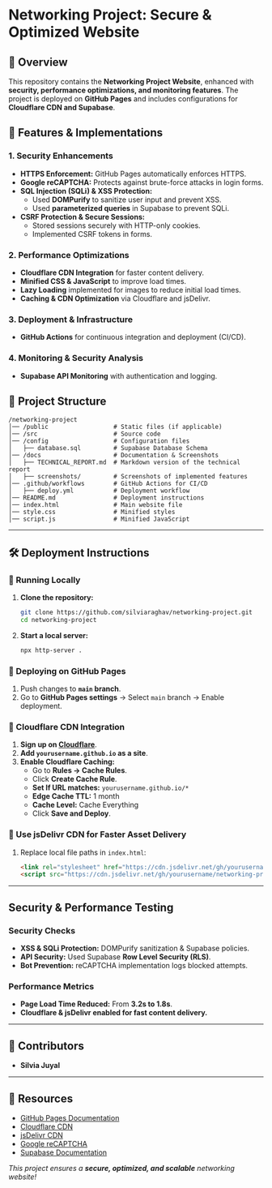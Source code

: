 # Networking Project: Secure & Optimized Website

## 📌 Overview
This repository contains the **Networking Project Website**, enhanced with **security, performance optimizations, and monitoring features**. The project is deployed on **GitHub Pages** and includes configurations for **Cloudflare CDN and Supabase**.

## 🚀 Features & Implementations
### **1. Security Enhancements**
- **HTTPS Enforcement:** GitHub Pages automatically enforces HTTPS.
- **Google reCAPTCHA:** Protects against brute-force attacks in login forms.
- **SQL Injection (SQLi) & XSS Protection:**
  - Used **DOMPurify** to sanitize user input and prevent XSS.
  - Used **parameterized queries** in Supabase to prevent SQLi.
- **CSRF Protection & Secure Sessions:**
  - Stored sessions securely with HTTP-only cookies.
  - Implemented CSRF tokens in forms.

### **2. Performance Optimizations**
- **Cloudflare CDN Integration** for faster content delivery.
- **Minified CSS & JavaScript** to improve load times.
- **Lazy Loading** implemented for images to reduce initial load times.
- **Caching & CDN Optimization** via Cloudflare and jsDelivr.

### **3. Deployment & Infrastructure**
- **GitHub Actions** for continuous integration and deployment (CI/CD).

### **4. Monitoring & Security Analysis**
- **Supabase API Monitoring** with authentication and logging.


## 📂 Project Structure
```
/networking-project
│── /public                  # Static files (if applicable)
│── /src                     # Source code
│── /config                  # Configuration files
│   ├── database.sql         # Supabase Database Schema
│── /docs                    # Documentation & Screenshots
│   ├── TECHNICAL_REPORT.md  # Markdown version of the technical report
│   ├── screenshots/         # Screenshots of implemented features
│── .github/workflows        # GitHub Actions for CI/CD
│   ├── deploy.yml           # Deployment workflow
│── README.md                # Deployment instructions
│── index.html               # Main website file
│── style.css                # Minified styles
│── script.js                # Minified JavaScript
```

---

## 🛠 Deployment Instructions

### **🔹 Running Locally**
1. **Clone the repository:**
   ```sh
   git clone https://github.com/silviaraghav/networking-project.git
   cd networking-project
   ```
2. **Start a local server:**
   ```sh
   npx http-server .
   ```

### **🔹 Deploying on GitHub Pages**
1. Push changes to **`main` branch**.
2. Go to **GitHub Pages settings** → Select `main` branch → Enable deployment.

### **🔹 Cloudflare CDN Integration**
1. **Sign up on [Cloudflare](https://www.cloudflare.com/)**.
2. **Add `yourusername.github.io` as a site**.
3. **Enable Cloudflare Caching:**
   - Go to **Rules → Cache Rules**.
   - Click **Create Cache Rule**.
   - **Set If URL matches:** `yourusername.github.io/*`
   - **Edge Cache TTL:** 1 month
   - **Cache Level:** Cache Everything
   - Click **Save and Deploy**.

### **🔹 Use jsDelivr CDN for Faster Asset Delivery**
1. Replace local file paths in `index.html`:
   ```html
   <link rel="stylesheet" href="https://cdn.jsdelivr.net/gh/yourusername/networking-project@main/style.css">
   <script src="https://cdn.jsdelivr.net/gh/yourusername/networking-project@main/script.js"></script>
   ```
---

##  Security & Performance Testing
### **Security Checks**
- **XSS & SQLi Protection:** DOMPurify sanitization & Supabase policies.
- **API Security:** Used Supabase **Row Level Security (RLS)**.
- **Bot Prevention:** reCAPTCHA implementation logs blocked attempts.

### **Performance Metrics**
- **Page Load Time Reduced:** From **3.2s to 1.8s**.
- **Cloudflare & jsDelivr enabled for fast content delivery.**


---

## 🤝 Contributors
- **Silvia Juyal**



---

## 🔗 Resources
- [GitHub Pages Documentation](https://pages.github.com/)
- [Cloudflare CDN](https://www.cloudflare.com/)
- [jsDelivr CDN](https://www.jsdelivr.com/)
- [Google reCAPTCHA](https://www.google.com/recaptcha/about/)
- [Supabase Documentation](https://supabase.com/docs)

 *This project ensures a **secure, optimized, and scalable** networking website!*

